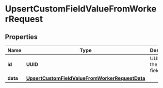 

# UpsertCustomFieldValueFromWorkerRequest


## Properties

| Name | Type | Description | Notes |
|------------ | ------------- | ------------- | -------------|
|**id** | **UUID** | UUID for the custom field value |  |
|**data** | [**UpsertCustomFieldValueFromWorkerRequestData**](UpsertCustomFieldValueFromWorkerRequestData.md) |  |  |



